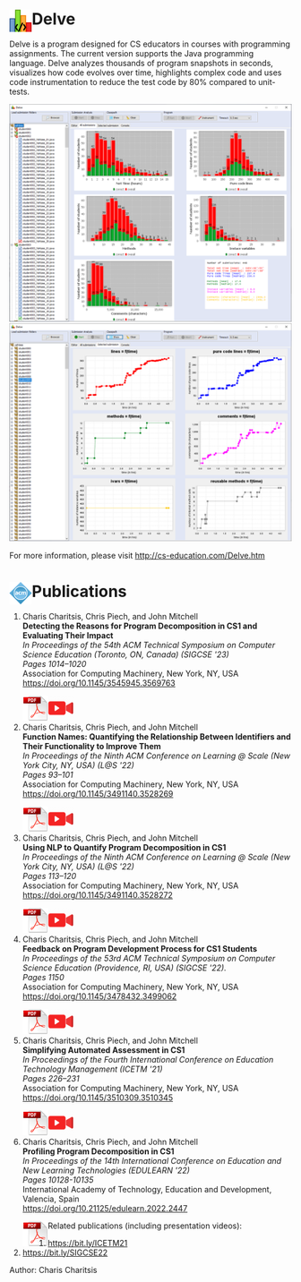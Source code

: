 <!----------------------------->
<!---   D   E   L   V   E   --->
<!----------------------------->
<h1>
    <img align="left" alt="Delve" width="40px" src="https://github.com/c-h-a-r-i-s/resources/blob/main/images/delve/delve.png"/>Delve
</h1>
Delve is a program designed for CS educators in courses with programming assignments.
The current version supports the Java programming language.
Delve analyzes thousands of program snapshots in seconds, visualizes how code evolves over time, highlights complex code and uses code instrumentation to reduce the test code by 80% compared to unit-tests.

![Delve Screen Shot #1][delve-screenshot-1]
![Delve Screen Shot #2][delve-screenshot-2]

For more information, please visit http://cs-education.com/Delve.htm

<!--------------------------------------------------------->
<!---   P   U   B   L   I   C   A   T   I   O   N   S   --->
<!--------------------------------------------------------->
<h1>
    <img align="left" alt="ACM icon" width="40px" src="https://github.com/c-h-a-r-i-s/resources/blob/main/images/profile/acm.png"/>Publications
</h1>

1. Charis Charitsis, Chris Piech, and John Mitchell<br>
   <b>Detecting the Reasons for Program Decomposition in CS1 and Evaluating Their Impact</b><br>
   <i>In Proceedings of the 54th ACM Technical Symposium on Computer Science Education (Toronto, ON, Canada) (SIGCSE '23)</i><br>
   <i>Pages 1014–1020</i><br>
   Association for Computing Machinery, New York, NY, USA<br>
   https://doi.org/10.1145/3545945.3569763

   [<img align="left" alt="pdf icon" width="45px" src="https://github.com/c-h-a-r-i-s/resources/blob/main/images/profile/pdf.png"/>](https://dl.acm.org/doi/pdf/10.1145/3545945.3569763)
   [<img align="left" alt="video icon" width="45px" src="https://github.com/c-h-a-r-i-s/resources/blob/main/images/profile/video.png"/>](https://www.youtube.com/watch?v=V3Xw3X1t-0E)
   <br><br>
   
2. Charis Charitsis, Chris Piech, and John Mitchell<br>
   <b>Function Names: Quantifying the Relationship Between Identifiers and Their Functionality to Improve Them</b><br>
   <i>In Proceedings of the Ninth ACM Conference on Learning @ Scale (New York City, NY, USA) (L@S '22)</i><br>
   <i>Pages 93–101</i><br>
   Association for Computing Machinery, New York, NY, USA<br>
   https://doi.org/10.1145/3491140.3528269

   [<img align="left" alt="pdf icon" width="45px" src="https://github.com/c-h-a-r-i-s/resources/blob/main/images/profile/pdf.png"/>](https://dl.acm.org/doi/pdf/10.1145/3491140.3528269)
   [<img align="left" alt="video icon" width="45px" src="https://github.com/c-h-a-r-i-s/resources/blob/main/images/profile/video.png"/>](https://www.youtube.com/watch?v=AAAiab8UY7M)
   <br><br>
   
3. Charis Charitsis, Chris Piech, and John Mitchell<br>
   <b>Using NLP to Quantify Program Decomposition in CS1</b><br>
   <i>In Proceedings of the Ninth ACM Conference on Learning @ Scale (New York City, NY, USA) (L@S '22)</i><br>
   <i>Pages 113–120</i><br>
   Association for Computing Machinery, New York, NY, USA<br>
   https://doi.org/10.1145/3491140.3528272

   [<img align="left" alt="pdf icon" width="45px" src="https://github.com/c-h-a-r-i-s/resources/blob/main/images/profile/pdf.png"/>](https://dl.acm.org/doi/pdf/10.1145/3491140.3528272)
   [<img align="left" alt="video icon" width="45px" src="https://github.com/c-h-a-r-i-s/resources/blob/main/images/profile/video.png"/>](https://www.youtube.com/watch?v=6BkIM3TUPQI)
   <br><br>

4. Charis Charitsis, Chris Piech, and John Mitchell<br>
   <b>Feedback on Program Development Process for CS1 Students</b><br>
   <i>In Proceedings of the 53rd ACM Technical Symposium on Computer Science Education (Providence, RI, USA) (SIGCSE '22).</i><br>
   <i>Pages 1150</i><br>
   Association for Computing Machinery, New York, NY, USA<br>
   https://doi.org/10.1145/3478432.3499062

   [<img align="left" alt="pdf icon" width="45px" src="https://github.com/c-h-a-r-i-s/resources/blob/main/images/profile/pdf.png"/>](https://dl.acm.org/doi/pdf/10.1145/3478432.3499062)
   [<img align="left" alt="video icon" width="45px" src="https://github.com/c-h-a-r-i-s/resources/blob/main/images/profile/video.png"/>](https://www.youtube.com/watch?v=EIj-AAkdilg)
    <br><br>
    
5. Charis Charitsis, Chris Piech, and John Mitchell<br>
   <b>Simplifying Automated Assessment in CS1</b><br>
   <i>In Proceedings of the Fourth International Conference on Education Technology Management (ICETM '21)</i><br>
   <i>Pages 226–231</i><br>
   Association for Computing Machinery, New York, NY, USA<br>
   https://doi.org/10.1145/3510309.3510345

   [<img align="left" alt="pdf icon" width="45px" src="https://github.com/c-h-a-r-i-s/resources/blob/main/images/profile/pdf.png"/>](https://dl.acm.org/doi/pdf/10.1145/3510309.3510345)
   [<img align="left" alt="video icon" width="45px" src="https://github.com/c-h-a-r-i-s/resources/blob/main/images/profile/video.png"/>](https://www.youtube.com/watch?v=YN_7TzqeaU0)
    <br><br>
    
6. Charis Charitsis, Chris Piech, and John Mitchell<br>
   <b>Profiling Program Decomposition in CS1</b><br>
   <i>In Proceedings of the 14th International Conference on Education and New Learning Technologies (EDULEARN '22)</i><br>
   <i>Pages 10128-10135</i><br>
   International Academy of Technology, Education and Development, Valencia, Spain<br>
   https://doi.org/10.21125/edulearn.2022.2447

   [<img align="left" alt="pdf icon" width="45px" src="https://github.com/c-h-a-r-i-s/resources/blob/main/images/profile/pdf.png"/>](https://library.iated.org/download/CHARITSIS2022PRO)


Related publications (including presentation videos):
1) https://bit.ly/ICETM21
2) https://bit.ly/SIGCSE22

Author: Charis Charitsis

<!-- MARKDOWN LINKS & IMAGES -->
[delve-screenshot-1]: https://github.com/c-h-a-r-i-s/resources/blob/main/images/delve/screenshot1.png
[delve-screenshot-2]: https://github.com/c-h-a-r-i-s/resources/blob/main/images/delve/screenshot2.png
